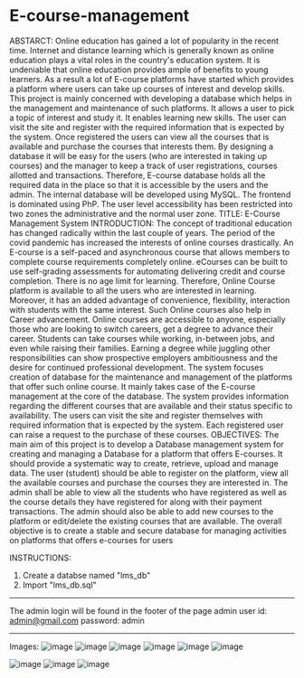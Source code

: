 # E-course-management
ABSTARCT: 
Online education has gained a lot of popularity in the recent time. Internet and distance learning 
which is generally known as online education plays a vital roles in the country's education system. 
It is undeniable that online education provides ample of benefits to young learners. As a result a 
lot of E-course platforms have started which provides a platform where users can take up courses 
of interest and develop skills. This project is mainly concerned with developing a database which 
helps in the management and maintenance of such platforms. It allows a user to pick a topic of 
interest and study it. It enables learning new skills. The user can visit the site and register with the 
required information that is expected by the system. Once registered the users can view all the 
courses that is available and purchase the courses that interests them. By designing a database it 
will be easy for the users (who are interested in taking up courses) and the manager to keep a track 
of user registrations, courses allotted and transactions. Therefore, E-course database holds all the 
required data in the place so that it is accessible by the users and the admin. 
The internal database will be developed using MySQL. The frontend is dominated using PhP. The 
user level accessibility has been restricted into two zones the administrative and the normal user 
zone.
TITLE: E-Course Management System
INTRODUCTION: 
The concept of traditional education has changed radically within the last couple of years. The 
period of the covid pandemic has increased the interests of online courses drastically. An E-course 
is a self-paced and asynchronous course that allows members to complete course requirements 
completely online. eCourses can be built to use self-grading assessments for automating delivering 
credit and course completion. There is no age limit for learning. Therefore, Online Course platform 
is available to all the users who are interested in learning. Moreover, it has an added advantage of 
convenience, flexibility, interaction with students with the same interest. Such Online courses also 
help in Career advancement. Online courses are accessible to anyone, especially those who are 
looking to switch careers, get a degree to advance their career. Students can take courses while 
working, in-between jobs, and even while raising their families. Earning a degree while juggling 
other responsibilities can show prospective employers ambitiousness and the desire for continued 
professional development.
The system focuses creation of database for the maintenance and management of the platforms 
that offer such online course. It mainly takes case of the E-course management at the core of the 
database. The system provides information regarding the different courses that are available and 
their status specific to availability. The users can visit the site and register themselves with required 
information that is expected by the system. Each registered user can raise a request to the purchase 
of these courses.
OBJECTIVES:
The main aim of this project is to develop a Database management system for creating and 
managing a Database for a platform that offers E-courses. It should provide a systematic way to 
create, retrieve, upload and manage data. The user (student) should be able to register on the 
platform, view all the available courses and purchase the courses they are interested in. The admin 
shall be able to view all the students who have registered as well as the course details they have 
registered for along with their payment transactions. The admin should also be able to add new 
courses to the platform or edit/delete the existing courses that are available. The overall objective 
is to create a stable and secure database for managing activities on platforms that offers e-courses 
for users

INSTRUCTIONS:
1) Create a databse named "lms_db"
2) Import "lms_db.sql"

------------------------
The admin login will be found in the footer of the page
admin user id: admin@gmail.com
password: admin

-------------------

Images:
![image](https://user-images.githubusercontent.com/85788582/162227449-2fc0e948-0dc3-4a01-9310-f9f8d8c7fa4b.png)
![image](https://user-images.githubusercontent.com/85788582/162227547-57f9caa9-4118-4220-b485-f5b92d8b0d7c.png)
![image](https://user-images.githubusercontent.com/85788582/162227682-0140133a-eef6-4bc9-b246-5977a63d2ac9.png)
![image](https://user-images.githubusercontent.com/85788582/162227854-deae6426-e213-4d69-baef-e4a38e4e0884.png)
![image](https://user-images.githubusercontent.com/85788582/162228334-d5320484-346b-4421-a4de-f1a05f6373fe.png)
![image](https://user-images.githubusercontent.com/85788582/162228853-f274b807-28be-4ad8-93b0-b8f45ccce22b.png)

![image](https://user-images.githubusercontent.com/85788582/162228427-6f93dd54-f908-45f9-a313-e86894280176.png)
![image](https://user-images.githubusercontent.com/85788582/162228626-69cc7f89-100f-4c5f-88e9-80cd7e6d49c3.png)
![image](https://user-images.githubusercontent.com/85788582/162229340-56eda894-4a6d-467f-95af-850c978b6cf0.png)

